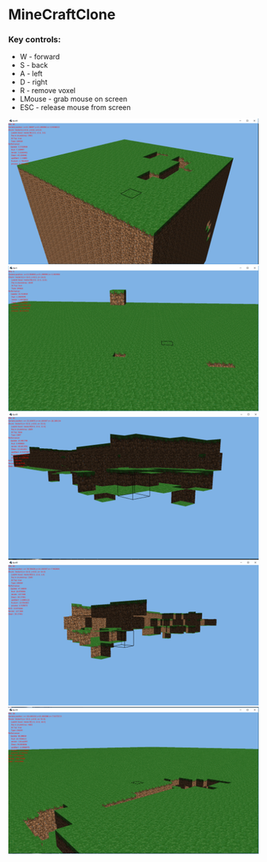 # MineCraftClone
### Key controls:
  - W - forward
  - S - back
  - A - left
  - D - right
  - R - remove voxel
  - LMouse - grab mouse on screen
  - ESC - release mouse from screen
  
  ![](img/MineCraftClone.png)
  ![](img/MineCraftClone_2.png)
  ![](img/MineCraftClone_3.png)
  ![](img/MineCraftClone_4.png)
  ![](img/MineCraftClone_5.png)
